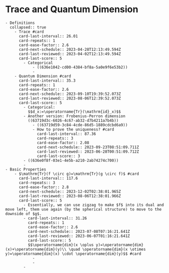 # Trace and Quantum Dimension
	- Definitions
	  collapsed:: true
		- Trace #card
		  card-last-interval:: 26.01
		  card-repeats:: 1
		  card-ease-factor:: 2.6
		  card-next-schedule:: 2023-04-28T12:13:49.594Z
		  card-last-reviewed:: 2023-04-02T12:13:49.594Z
		  card-last-score:: 5
			- Categorical
				- ((636e1042-cd00-4384-bf8a-5a0e9f6e53b2))
				-
		- Quantum Dimension #card
		  card-last-interval:: 35.3
		  card-repeats:: 1
		  card-ease-factor:: 2.6
		  card-next-schedule:: 2023-09-10T19:39:52.073Z
		  card-last-reviewed:: 2023-08-06T12:39:52.073Z
		  card-last-score:: 5
			- Categorical:
			  $$d_x:=\operatorname{Tr}(\mathrm{id}_x)$$
			- Another version: Frobenius-Perron dimension
			  ((63719d3c-6026-4c67-ab32-d7b4211a7b4b))
				- ((63719d59-3c84-4cde-86d5-1889cdcbd6a9))
				- How to prove the uniqueness? #card
				  card-last-interval:: 87.36
				  card-repeats:: 3
				  card-ease-factor:: 2.08
				  card-next-schedule:: 2023-09-23T08:51:09.711Z
				  card-last-reviewed:: 2023-06-28T00:51:09.712Z
				  card-last-score:: 3
			- ((636e0f8f-03e1-4e5b-a210-2ab74274c700))
			-
	- Basic Properties
		- $\mathrm{Tr}(f \circ g)=\mathrm{Tr}(g \circ f)$ #card
		  card-last-interval:: 117.6
		  card-repeats:: 3
		  card-ease-factor:: 2.8
		  card-next-schedule:: 2023-12-02T02:38:01.965Z
		  card-last-reviewed:: 2023-08-06T12:38:01.966Z
		  card-last-score:: 5
			- Essentially, we can use zigzag to make $f$ into its dual and move left, them use again (by the spherical structure) to move to the downside of $g$.
			- card-last-interval:: 31.26
			  card-repeats:: 1
			  card-ease-factor:: 2.6
			  card-next-schedule:: 2023-07-08T07:16:21.641Z
			  card-last-reviewed:: 2023-06-07T01:16:21.641Z
			  card-last-score:: 5
			  $$\operatorname{dim}(x \oplus y)=\operatorname{dim}(x)+\operatorname{dim}(y)\\ \quad \operatorname{dim}(x \otimes y)=\operatorname{dim}(x) \cdot \operatorname{dim}(y)$$ #card
				-
				-
			-